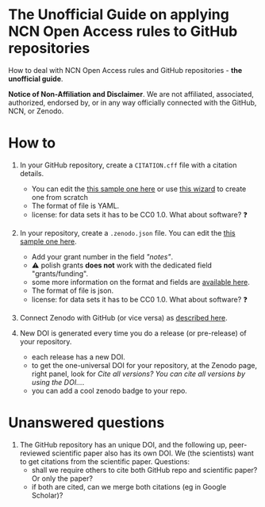The Unofficial Guide on applying NCN Open Access rules to GitHub repositories
=========

How to deal with NCN Open Access rules and GitHub repositories - **the unofficial guide**.

**Notice of Non-Affiliation and Disclaimer**. We are not affiliated, associated, authorized, endorsed by, or in any way officially connected with the GitHub, NCN, or Zenodo.

# How to

1. In your GitHub repository, create a `CITATION.cff` file with a citation details.
    - You can edit the [this sample one here](CITATION.cff) or use [this wizard](https://citation-file-format.github.io/cff-initializer-javascript) to create one from scratch
    - The format of file is YAML.
    - license: for data sets it has to be CC0 1.0. What about software? :question:

2. In your repository, create a `.zenodo.json` file. You can edit the [this sample one here](.zenodo.json).
   - Add your grant number in the field *"notes"*.
   - :warning: polish grants **does not** work with the dedicated field "grants/funding".
   - some more information on the format and fields are [available here](https://developers.zenodo.org/#introduction).
   - The format of file is json.
   - license: for data sets it has to be CC0 1.0. What about software? :question:

3. Connect Zenodo with GitHub (or vice versa) as [described here](https://docs.github.com/en/repositories/archiving-a-github-repository/referencing-and-citing-content).

4. New DOI is generated every time you do a release (or pre-release) of your repository.
   - each release has a new DOI.
   - to get the one-universal DOI for your repository, at the Zenodo page, right panel, look for *Cite all versions? You can cite all versions by using the DOI...*.
   - you can add a cool zenodo badge to your repo.

# Unanswered questions

1. The GitHub repository has an unique DOI, and the following up, peer-reviewed scientific paper also has its own DOI. We (the scientists) want to get citations from the scientific paper. Questions:
   - shall we require others to cite both GitHub repo and scientific paper? Or only the paper?
   - if both are cited, can we merge both citations (eg in Google Scholar)?
